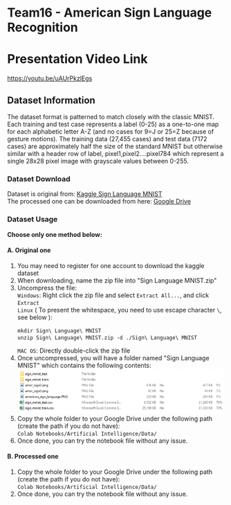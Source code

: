 # Team16 - American Sign Language Recognition
# Presentation Video Link
https://youtu.be/uAUrPkzlEgs  

## Dataset Information
The dataset format is patterned to match closely with the classic MNIST. Each training and test case represents a label (0-25) as a one-to-one map for each alphabetic letter A-Z (and no cases for 9=J or 25=Z because of gesture motions). The training data (27,455 cases) and test data (7172 cases) are approximately half the size of the standard MNIST but otherwise similar with a header row of label, pixel1,pixel2….pixel784 which represent a single 28x28 pixel image with grayscale values between 0-255.  
### Dataset Download
Dataset is original from: [Kaggle Sign Language MNIST](https://www.kaggle.com/datasets/datamunge/sign-language-mnist)  
The processed one can be downloaded from here: [Google Drive](https://drive.google.com/drive/folders/1qqG8eZ96EcRoO-1jaVLY1na6iS3iUi2T?usp=sharing)
### Dataset Usage
**Choose only one method below:**  
#### A. Original one  
1. You may need to register for one account to download the kaggle dataset
2. When downloading, name the zip file into "Sign Language MNIST.zip"
3. Uncompress the file:  
    `Windows`: Right click the zip file and select `Extract All...`, and click `Extract`  
    `Linux` ( To present the whitespace, you need to use escape character `\`, see below ):
    ```
    mkdir Sign\ Language\ MNIST
    unzip Sign\ Language\ MNIST.zip -d ./Sign\ Language\ MNIST
    ```
    `MAC OS`: Directly double-click the zip file
4. Once uncompressed, you will have a folder named "Sign Language MNIST" which contains the following contents:  
![Original Dataset Content](original%20dataset%20content.png)
5. Copy the whole folder to your Google Drive under the following path (create the path if you do not have):  
`Colab Notebooks/Artificial Intelligence/Data/`
6. Once done, you can try the notebook file without any issue.
#### B. Processed one  
1. Copy the whole folder to your Google Drive under the following path (create the path if you do not have):  
`Colab Notebooks/Artificial Intelligence/Data/`
2. Once done, you can try the notebook file without any issue.
